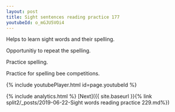 ```yaml
---
layout: post
title: Sight sentences reading practice 177
youtubeId: o_mGJU5VOi4
---
```

 
 
Helps to learn sight words and their spelling.

Opportunitiy to repeat the spelling. 

Practice spelling. 
 
Practice for spelling bee competitions. 
 
{% include youtubePlayer.html id=page.youtubeId %}
 
 
{% include analytics.html %} 
[Next]({{ site.baseurl }}{% link  split2/_posts/2019-06-22-Sight words reading practice 229.md%})
 
